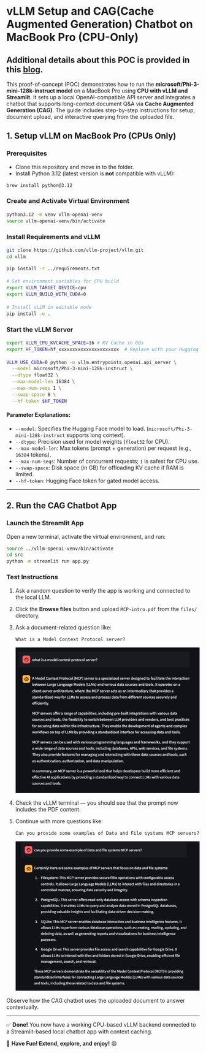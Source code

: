 
# vLLM Setup and CAG(Cache Augmented Generation) Chatbot on MacBook Pro (CPU-Only)

## Additional details about this POC is provided in this [blog](https://medium.com/beyond-the-buzz-highlighting-the-impact-of-ai-in/the-lazy-devs-guide-to-building-a-local-ai-agent-that-actually-works-30e7f3aee140). ##
This proof-of-concept (POC) demonstrates how to run the **microsoft/Phi-3-mini-128k-instruct model** on a MacBook Pro using **CPU with vLLM and Streamlit**. It sets up a local OpenAI-compatible API server and integrates a chatbot that supports long-context document Q&A via **Cache Augmented Generation (CAG)**. The guide includes step-by-step instructions for setup, document upload, and interactive querying from the uploaded file.
## 1. Setup vLLM on MacBook Pro (CPUs Only)

### Prerequisites
- Clone this repository and move in to the folder.
- Install Python 3.12 (latest version is **not** compatible with vLLM):

```bash
brew install python@3.12
```

### Create and Activate Virtual Environment

```bash
python3.12 -m venv vllm-openai-venv
source vllm-openai-venv/bin/activate
```

### Install Requirements and vLLM

```bash
git clone https://github.com/vllm-project/vllm.git
cd vllm
```
```bash
pip install -r ../requirements.txt

# Set environment variables for CPU build
export VLLM_TARGET_DEVICE=cpu
export VLLM_BUILD_WITH_CUDA=0

# Install vLLM in editable mode
pip install -e .
```

### Start the vLLM Server

```bash
export VLLM_CPU_KVCACHE_SPACE=16 # KV Cache in GBs
export HF_TOKEN=hf_xxxxxxxxxxxxxxxxxxxxxx  # Replace with your Hugging Face token

VLLM_USE_CUDA=0 python -m vllm.entrypoints.openai.api_server \
  --model microsoft/Phi-3-mini-128k-instruct \
  --dtype float32 \
  --max-model-len 16384 \
  --max-num-seqs 1 \
  --swap-space 8 \
  --hf-token $HF_TOKEN
```

#### Parameter Explanations:

- `--model`: Specifies the Hugging Face model to load. (`microsoft/Phi-3-mini-128k-instruct` supports long context).
- `--dtype`: Precision used for model weights (`float32` for CPU).
- `--max-model-len`: Max tokens (prompt + generation) per request (e.g., `16384` tokens).
- `--max-num-seqs`: Number of concurrent requests; `1` is safest for CPU use.
- `--swap-space`: Disk space (in GB) for offloading KV cache if RAM is limited.
- `--hf-token`: Hugging Face token for gated model access.

---

## 2. Run the CAG Chatbot App

### Launch the Streamlit App

Open a new terminal, activate the virtual environment, and run:

```bash
source ../vllm-openai-venv/bin/activate
cd src
python -m streamlit run app.py
```

### Test Instructions

1. Ask a random question to verify the app is working and connected to the local LLM.
2. Click the **Browse files** button and upload `MCP-intro.pdf` from the `files/` directory.
3. Ask a document-related question like:

   ```
   What is a Model Context Protocol server?
   ```
   ![App UI](./files/Generic.png)
4. Check the vLLM terminal — you should see that the prompt now includes the PDF content.
5. Continue with more questions like:

   ```
   Can you provide some examples of Data and File systems MCP servers?
   ```
    ![App UI](./files/Specific1.png)
   
Observe how the CAG chatbot uses the uploaded document to answer contextually.

---

✅ **Done!** You now have a working CPU-based vLLM backend connected to a Streamlit-based local chatbot app with context caching.

🎉 **Have Fun! Extend, explore, and enjoy!** 😄
